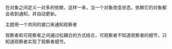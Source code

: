 在对象之间定义一对多的依赖，这样一来，当一个对象改变状态，依赖它的对象都会收到通知，并自动更新。

主题用一个共同的接口来通知观察者

观察者和可观察者之间通过松耦合的方式结合，可观察者不知道观察者的细节，只知道观察者实现了观察者细节。

